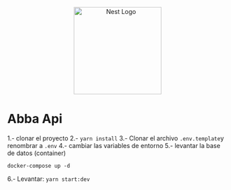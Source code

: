 <p align="center">
  <a href="http://nestjs.com/" target="blank"><img src="https://nestjs.com/img/logo-small.svg" width="200" alt="Nest Logo" /></a>
</p>


# Abba Api

1.- clonar el proyecto
2.- ``` yarn install ```
3.- Clonar el archivo ``` .env.template ```y renombrar a ``` .env ```
4.- cambiar las variables de entorno
5.- levantar la base de datos (container)
```
docker-compose up -d
```
6.- Levantar: ``` yarn start:dev ```